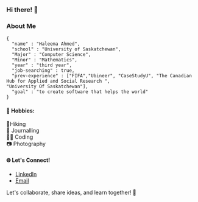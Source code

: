 ### Hi there! 👋

### About Me 
```
{
  "name" : "Haleema Ahmed",
  "school" : "University of Saskatchewan",
  "Major" : "Computer Science",
  "Minor" : "Mathematics",
  "year" : "third year",
  "job-searching" : true,
  "prev-experience" : ["FIFA","Ubineer", "CaseStudyU", "The Canadian Hub for Applied and Social Research ",
"University Of Saskatchewan"],
  "goal" : "to create software that helps the world"
}
```



#### 💫 Hobbies:
🌿Hiking </br>
🌺 Journalling </br>
👩‍💻 Coding  </br>
📷 Photography</br>


#### 🌐 Let's Connect!
- [LinkedIn](https://www.linkedin.com/in/haleema-ahmed-h22/)
- [Email](mailto:hhnimra@gmail.com)
  
Let's collaborate, share ideas, and learn together! 🚀
